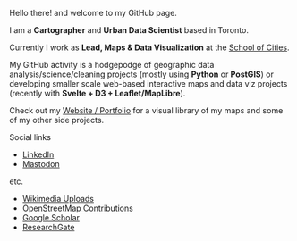 Hello there! and welcome to my GitHub page. 

I am a **Cartographer** and **Urban Data Scientist** based in Toronto. 

Currently I work as **Lead, Maps & Data Visualization** at the [School of Cities](https://www.schoolofcities.utoronto.ca/). 

My GitHub activity is a hodgepodge of geographic data analysis/science/cleaning projects (mostly using **Python** or **PostGIS**) or developing smaller scale web-based interactive maps and data viz projects (recently with **Svelte + D3 + Leaflet/MapLibre**).

Check out my [Website / Portfolio](https://jamaps.github.io/) for a visual library of my maps and some of my other side projects.

Social links
- [LinkedIn](https://linkedin.com/in/jeffallenmaps/)
- [Mastodon](https://mapstodon.space/@jamaps)

etc.
- [Wikimedia Uploads](https://commons.wikimedia.org/w/index.php?title=Special:ListFiles/Jamaps&ilshowall=1)
- [OpenStreetMap Contributions](https://www.openstreetmap.org/user/jamaps/history)
- [Google Scholar](https://scholar.google.com/citations?user=XFmML7cAAAAJ&hl=en)
- [ResearchGate](https://www.researchgate.net/profile/Jeff-Allen-7)

